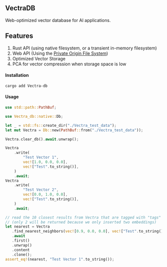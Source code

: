 ## VectraDB
Web-optimized vector database for AI applications.
## Features

1. Rust API (using native filesystem, or a transient in-memory filesystem)
2. Web API (Using the [Private Origin File System](https://web.dev/origin-private-file-system/))
3. Optimized Vector Storage
4. PCA for vector compression when storage space is low


#### Installation

```
cargo add Vectra-db
```

#### Usage

```rust
use std::path::PathBuf;

use Vectra_db::native::Db;

let _ = std::fs::create_dir("./Vectra_test_data");
let mut Vectra = Db::new(PathBuf::from("./Vectra_test_data"));

Vectra.clear_db().await.unwrap();

Vectra
    .write(
        "Test Vector 1",
        vec![1.0, 0.0, 0.0],
        vec!["Test".to_string()],
    )
    .await;
Vectra
    .write(
        "Test Vector 2",
        vec![0.0, 1.0, 0.0],
        vec!["Test".to_string()],
    )
    .await;

// read the 10 closest results from Vectra that are tagged with "tags"
// (only 2 will be returned because we only inserted two embeddings)
let nearest = Vectra
   .find_nearest_neighbors(vec![0.9, 0.0, 0.0], vec!["Test".to_string()], 10)
   .await
   .first()
   .unwrap()
   .content
   .clone();
assert_eq!(nearest, "Test Vector 1".to_string());
```
